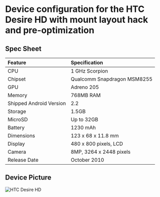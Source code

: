 # Device configuration for the HTC Desire HD with mount layout hack and pre-optimization

## Spec Sheet
| Feature                 | Specification                     |
| :---------------------- | :-------------------------------- |
| CPU                     | 1 GHz Scorpion                    |
| Chipset                 | Qualcomm Snapdragon MSM8255       |
| GPU                     | Adreno 205                        |
| Memory                  | 768MB RAM                         |
| Shipped Android Version | 2.2                               |
| Storage                 | 1.5GB                             |
| MicroSD                 | Up to 32GB                        |
| Battery                 | 1230 mAh                          |
| Dimensions              | 123 x 68 x 11.8 mm                |
| Display                 | 480 x 800 pixels, LCD             |
| Camera                  | 8MP, 3264 x 2448 pixels           |
| Release Date            | October 2010                      |

## Device Picture
![HTC Desire HD](http://cdn2.gsmarena.com/vv/pics/htc/htc-desire-hd-new-1.jpg "HTC Desire HD")
